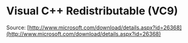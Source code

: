 # Visual C++ Redistributable (VC9)

Source: [http://www.microsoft.com/download/details.aspx?id=26368](http://www.microsoft.com/download/details.aspx?id=26368)